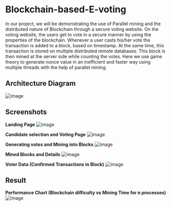 # Blockchain-based-E-voting
In our project, we will be demonstrating the use of Parallel mining and the distributed nature of Blockchain through a secure voting website. On the voting website, the users get to vote in a secure manner by using the properties of the blockchain. Whenever a user casts his/her vote the transaction is added to a block, based on timestamp. At the same time, this transaction is stored on multiple distributed remote databases. This block is then mined at the server side while counting the votes. Here we use game theory to generate nonce value in an inefficient and faster way using multiple threads with the help of parallel mining.

## Architecture Diagram
![image](https://user-images.githubusercontent.com/70327869/196694443-5a8b90fd-3479-4c84-8af1-96ae803268d0.png)

## Screenshots

**Landing Page**
![image](https://user-images.githubusercontent.com/70327869/196695094-7a0c7acb-8826-4bc6-b1ad-fb3360f6e755.png)

**Candidate selection and Voting Page**
![image](https://user-images.githubusercontent.com/70327869/196695172-f0f868b9-5856-4112-b38b-bf9d754f9a7e.png)

**Generating votes and Mining into Blocks**
![image](https://user-images.githubusercontent.com/70327869/196695279-12355f46-eff1-4d3c-90cc-0982136ce187.png)

**Mined Blocks and Details**
![image](https://user-images.githubusercontent.com/70327869/196695346-41aa5dad-36dd-4122-81c8-7635553ec68f.png)

**Voter Data (Confirmed Transactions in Block)**
![image](https://user-images.githubusercontent.com/70327869/196695545-bbd66da6-a445-4d0d-a737-e8fb7ef071c5.png)

## Result
**Performance Chart (Blockchain difficulty vs Mining Time for n processes)**
![image](https://user-images.githubusercontent.com/70327869/196695763-db447b74-79e4-45a4-9bc5-bb88abeea9f3.png)


